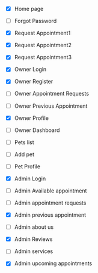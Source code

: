 - [x] Home page
- [ ] Forgot Password
- [x] Request Appointment1
- [x] Request Appointment2
- [x] Request Appointment3
- [x] Owner Login
- [x] Owner Register 
- [ ] Owner Appointment Requests
- [ ] Owner Previous Appointment 
- [x] Owner Profile
- [ ] Owner Dashboard
- [ ] Pets list
- [ ] Add pet
- [ ] Pet Profile
- [x] Admin Login
- [ ] Admin Available appointment
- [ ] Admin appointment requests
- [x] Admin previous appointment
- [ ] Admin about us
- [x] Admin Reviews
- [ ] Admin services
- [x] Admin upcoming appointments



